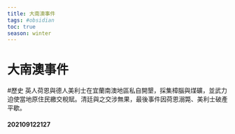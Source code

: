 ```yaml
---
title: 大南澳事件
tags: #obsidian 
toc: true
season: winter
---
```

# 大南澳事件
#歷史 
英人荷恩與德人美利士在宜蘭南澳地區私自開墾，採集樟腦與煤礦，並武力迫使當地原住民繳交稅賦。清廷與之交涉無果，最後事件因荷恩溺斃、美利士破產平歇。

#### 202109122127